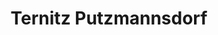 ---
title: Ternitz Putzmannsdorf
url: /ternitz-putzmannsdorf/
latitude: 47.693
longitude: 15.995
---